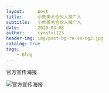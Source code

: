 ```yaml
---
layout:     post
title:      小熊美术合伙人推广人
subtitle:   小熊美术合伙人推广人
date:       2020-03-08
author:     cynotvi123
header-img: img/post-bg-re-vs-ng2.jpg
catalog: true
tags:
    - Blog
---
```


官方宣传海报

![官方宣传海报](http://http://cynotvi123.github.io\img\tuiguangren.png)

